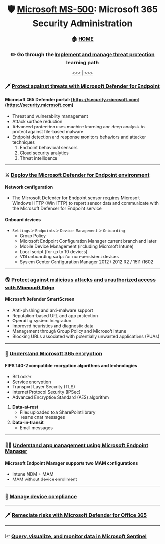 <div align="center">

# 🛡️ [Microsoft MS-500](ms-500-index.md): Microsoft 365 Security Administration
### 🏠 [HOME](README.md)
### ✏️ Go through the [Implement and manage threat protection](https://learn.microsoft.com/en-gb/training/paths/implement-manage-threat-protection/) learning path

[<<<](ms-500-part1.md) | [>>>](ms-500-part3.md)
      
</div>


### 🗡️ [Protect against threats with Microsoft Defender for Endpoint](https://learn.microsoft.com/en-gb/training/modules/m365-security-threat-protect/)
####  Microsoft 365 Defender portal: [https://security.microsoft.com](https://security.microsoft.com)
+ Threat and vulnerability management
+ Attack surface reduction
+ Advanced protection uses machine learning and deep analysis to protect against file-based malware
+ Endpoint detection and response monitors behaviors and attacker techniques
    1. Endpoint behavioral sensors
    2. Cloud security analytics
    3. Threat intelligence

      
- - -


### ⚔️ [Deploy the Microsoft Defender for Endpoint environment](https://learn.microsoft.com/en-us/training/modules/deploy-microsoft-defender-for-endpoints-environment/)
#### Network configuration
+ The Microsoft Defender for Endpoint sensor requires Microsoft Windows HTTP (WinHTTP) to report sensor data and communicate with the Microsoft Defender for Endpoint service
#### Onboard devices
+ `Settings` > `Endpoints` > `Device Management` > `Onboarding`
    + Group Policy
    + Microsoft Endpoint Configuration Manager current branch and later
    + Mobile Device Management (including Microsoft Intune)
    + Local script (for up to 10 devices)
    + VDI onboarding script for non-persistent devices
    + System Center Configuration Manager 2012 / 2012 R2 / 1511 /1602

- - -

### 🌎 [Protect against malicious attacks and unauthorized access with Microsoft Edge](https://learn.microsoft.com/en-gb/training/modules/protect-against-malicious-attacks-unauthorized-access-with-microsoft-edge/)

#### Microsoft Defender SmartScreen
+ Anti-phishing and anti-malware support
+ Reputation-based URL and app protection
+ Operating system integration
+ Improved heuristics and diagnostic data
+ Management through Group Policy and Microsoft Intune
+ Blocking URLs associated with potentially unwanted applications (PUAs)


- - -

### 🔐 [Understand Microsoft 365 encryption](https://learn.microsoft.com/en-gb/training/modules/audit-encryption/)

#### FIPS 140-2 compatible encryption algorithms and technologies
+ BitLocker
+ Service encryption
+ Transport Layer Security (TLS)
+ Internet Protocol Security (IPSec)
+ Advanced Encryption Standard (AES) algorithm


1. **Data-at-rest**
    + Files uploaded to a SharePoint library
    + Teams chat messages
2. **Data-in-transit**
    + Email messages



- - -

### 🧑‍💼 [Understand app management using Microsoft Endpoint Manager](https://learn.microsoft.com/en-us/training/modules/app-management-using-microsoft-endpoint-manager/)
#### Microsoft Endpoint Manager supports two MAM configurations
+ Intune MDM + MAM
+ MAM without device enrollment



- - -
      

### 📱 [Manage device compliance](https://learn.microsoft.com/en-gb/training/modules/manage-device-compliance/)

- - -


### 🗡️ [Remediate risks with Microsoft Defender for Office 365](https://learn.microsoft.com/en-gb/training/modules/m365-threat-remediate/)

- - -
      
### 📈 [Query, visualize, and monitor data in Microsoft Sentinel](https://learn.microsoft.com/en-us/training/modules/query-data-sentinel/)
      
